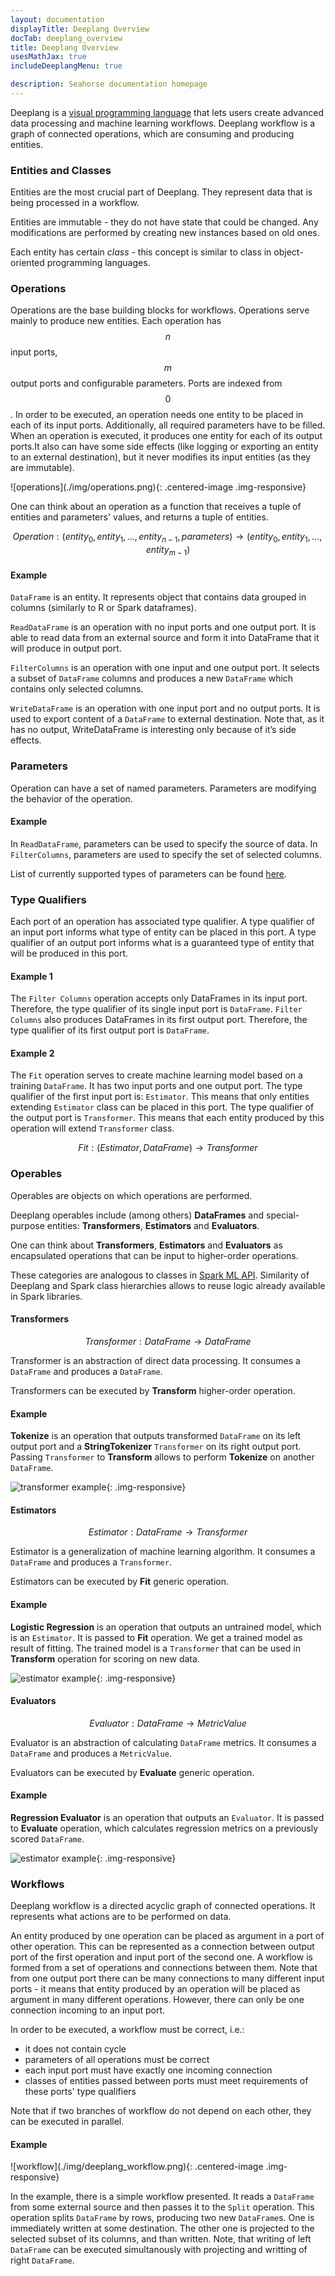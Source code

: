 ```yaml
---
layout: documentation
displayTitle: Deeplang Overview
docTab: deeplang_overview
title: Deeplang Overview
usesMathJax: true
includeDeeplangMenu: true

description: Seahorse documentation homepage
---
```


Deeplang is a
<a target="_blank" href="https://en.wikipedia.org/wiki/Visual_programming_language">visual programming language</a>
that lets users create advanced data processing and machine learning workflows.
Deeplang workflow is a graph of connected operations,
which are consuming and producing entities.

### <a name="entities"></a>Entities and Classes
Entities are the most crucial part of Deeplang. They represent data that is being processed in a workflow.

Entities are immutable - they do not have state that could be changed. Any modifications are performed by creating new instances based on old ones.

Each entity has certain _class_ - this concept is similar to class in object-oriented programming languages.

### Operations
Operations are the base building blocks for workflows. Operations serve mainly to produce new entities. Each operation has
$$n$$ input ports, $$m$$ output ports and configurable parameters. Ports are indexed from $$0$$. In order to be executed, an operation needs one entity to be placed in each of its input ports. Additionally, all required parameters have to be filled. When an operation is executed, it produces one entity for each of its output ports.It also can have some side effects (like logging or exporting an entity to an external destination), but it never modifies its input entities (as they are immutable).

<div class="centered-container" markdown="1">
  ![operations](./img/operations.png){: .centered-image .img-responsive}
</div>

One can think about an operation as a function that receives a tuple of entities and parameters' values, and returns a tuple of entities.

$$Operation: (entity_0, entity_1, …, entity_{n-1}, parameters) \rightarrow (entity_0, entity_1, ... , entity_{m-1})$$

#### Example
`DataFrame` is an entity. It represents object that contains data grouped in columns (similarly to R or Spark dataframes).

`ReadDataFrame` is an operation with no input ports and one output port. It is able to read data from an external source and form it into DataFrame that it will produce in output port.

`FilterColumns` is an operation with one input and one output port. It selects a subset of `DataFrame` columns and produces a new `DataFrame` which contains only selected columns.

`WriteDataFrame` is an operation with one input port and no output ports. It is used to export content of a `DataFrame` to external destination. Note that, as it has no output, WriteDataFrame is interesting only because of it’s side effects.

### Parameters

Operation can have a set of named parameters. Parameters are modifying the behavior of the operation.

#### Example
In `ReadDataFrame`, parameters can be used to specify the source of data. In `FilterColumns`, parameters are used to specify the set of selected columns.

List of currently supported types of parameters can be found [here](parameters.html).

### Type Qualifiers
Each port of an operation has associated type qualifier. A type qualifier of an input port informs what type of entity can be placed in this port. A type qualifier of an output port informs what is a guaranteed type of entity that will be produced in this port.

#### Example 1
The `Filter Columns` operation accepts only  DataFrames in its input port. Therefore, the type qualifier of its single input port is `DataFrame`. `Filter Columns` also produces DataFrames in its first output port. Therefore, the type qualifier of its first output port is `DataFrame`.

#### Example 2
The `Fit` operation serves to create machine learning model based on a training `DataFrame`. It has two input ports and one output port. The type qualifier of the first input port is: `Estimator`. This means that only entities extending `Estimator` class can be placed in this port. The type qualifier of the output port is `Transformer`. This means that each entity produced by this operation will extend `Transformer` class.

$$Fit: (Estimator, DataFrame) \rightarrow Transformer$$

### Operables

Operables are objects on which operations are performed.

Deeplang operables include (among others) **DataFrames** and special-purpose entities: **Transformers**, **Estimators** and **Evaluators**.

One can think about **Transformers**, **Estimators** and **Evaluators** as encapsulated operations that can be input to higher-order operations.

These categories are analogous to classes in [Spark ML API](http://spark.apache.org/docs/latest/ml-guide.html#main-concepts).
Similarity of Deeplang and Spark class hierarchies allows to reuse logic already available in Spark libraries.

#### Transformers

$$Transformer: DataFrame \rightarrow DataFrame$$

Transformer is an abstraction of direct data processing. It consumes a `DataFrame` and produces a `DataFrame`.

Transformers can be executed by **Transform** higher-order operation.

#### Example

**Tokenize** is an operation that outputs transformed `DataFrame` on its left output port
and a **StringTokenizer** `Transformer` on its right output port. Passing `Transformer`
to **Transform** allows to perform **Tokenize** on another `DataFrame`.

![transformer example](./img/transformer_example.png){: .img-responsive}

#### Estimators

$$Estimator: DataFrame \rightarrow Transformer$$

Estimator is a generalization of machine learning algorithm. It consumes a `DataFrame` and produces a `Transformer`.

Estimators can be executed by **Fit** generic operation.

#### Example

**Logistic Regression** is an operation that outputs an untrained model, which is an `Estimator`.
It is passed to **Fit** operation. We get a trained model as result of fitting.
The trained model is a `Transformer` that can be used in **Transform** operation for scoring on new data.

![estimator example](./img/estimator_example.png){: .img-responsive}

#### Evaluators

$$Evaluator: DataFrame \rightarrow MetricValue$$

Evaluator is an abstraction of calculating `DataFrame` metrics. It consumes a `DataFrame` and produces a `MetricValue`.

Evaluators can be executed by **Evaluate** generic operation.

#### Example

**Regression Evaluator** is an operation that outputs an `Evaluator`. It is passed to **Evaluate** operation,
which calculates regression metrics on a previously scored `DataFrame`.

![estimator example](./img/evaluator_example.png){: .img-responsive}

### Workflows
Deeplang workflow is a directed acyclic graph of connected operations. It represents what actions are to be performed on data.

An entity produced by one operation can be placed as argument in a port of other operation. This can be represented as a connection between output port of the first operation and input port of the second one. A workflow is formed from a set of operations and connections between them. Note that from one output port there can be many connections to many different input ports - it means that entity produced by an operation will be placed as argument in many different operations. However, there can only be one connection incoming to an input port.

In order to be executed, a workflow must be correct, i.e.:

* it does not contain cycle
* parameters of all operations must be correct
* each input port must have exactly one incoming connection
* classes of entities passed between ports must meet requirements of these ports' type qualifiers

Note that if two branches of workflow do not depend on each other, they can be executed in parallel.

#### Example

<div class="centered-container" markdown="1">
  ![workflow](./img/deeplang_workflow.png){: .centered-image .img-responsive}
</div>

In the example, there is a simple workflow presented. It reads a `DataFrame` from some external source and then passes it to the `Split` operation. This operation splits `DataFrame` by rows, producing two new `DataFrame`s. One is immediately written at some destination. The other one is projected to the selected subset of its columns, and than written. Note, that writing of left `DataFrame` can be executed simultanously with projecting and writting of right `DataFrame`.
